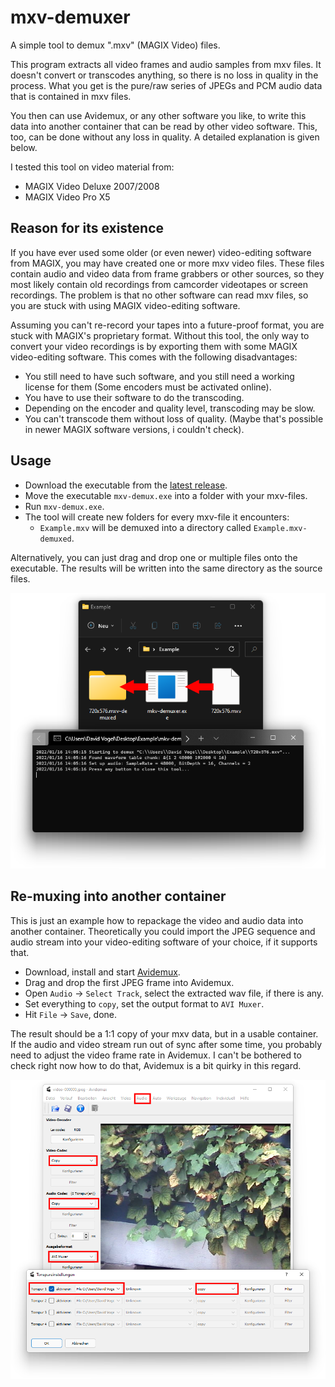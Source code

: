 # mxv-demuxer

A simple tool to demux ".mxv" (MAGIX Video) files.

This program extracts all video frames and audio samples from mxv files.
It doesn't convert or transcodes anything, so there is no loss in quality in the process.
What you get is the pure/raw series of JPEGs and PCM audio data that is contained in mxv files.

You then can use Avidemux, or any other software you like, to write this data into another container that can be read by other video software.
This, too, can be done without any loss in quality.
A detailed explanation is given below.

I tested this tool on video material from:

- MAGIX Video Deluxe 2007/2008
- MAGIX Video Pro X5

## Reason for its existence

If you have ever used some older (or even newer) video-editing software from MAGIX, you may have created one or more mxv video files.
These files contain audio and video data from frame grabbers or other sources, so they most likely contain old recordings from camcorder videotapes or screen recordings.
The problem is that no other software can read mxv files, so you are stuck with using MAGIX video-editing software.

Assuming you can't re-record your tapes into a future-proof format, you are stuck with MAGIX's proprietary format.
Without this tool, the only way to convert your video recordings is by exporting them with some MAGIX video-editing software.
This comes with the following disadvantages:

- You still need to have such software, and you still need a working license for them (Some encoders must be activated online).
- You have to use their software to do the transcoding.
- Depending on the encoder and quality level, transcoding may be slow.
- You can't transcode them without loss of quality. (Maybe that's possible in newer MAGIX software versions, i couldn't check).

## Usage

- Download the executable from the [latest release](https://github.com/Dadido3/mxv-demux/releases/latest).
- Move the executable `mxv-demux.exe` into a folder with your mxv-files.
- Run `mxv-demux.exe`.
- The tool will create new folders for every mxv-file it encounters:
  - `Example.mxv` will be demuxed into a directory called `Example.mxv-demuxed`.

Alternatively, you can just drag and drop one or multiple files onto the executable.
The results will be written into the same directory as the source files.

![Example showing the process](documentation/example-demux-arrows.png)

## Re-muxing into another container

This is just an example how to repackage the video and audio data into another container.
Theoretically you could import the JPEG sequence and audio stream into your video-editing software of your choice, if it supports that.

- Download, install and start [Avidemux](http://avidemux.sourceforge.net/download.html).
- Drag and drop the first JPEG frame into Avidemux.
- Open `Audio` -> `Select Track`, select the extracted wav file, if there is any.
- Set everything to `copy`, set the output format to `AVI Muxer`.
- Hit `File` -> `Save`, done.

The result should be a 1:1 copy of your mxv data, but in a usable container.
If the audio and video stream run out of sync after some time, you probably need to adjust the video frame rate in Avidemux.
I can't be bothered to check right now how to do that, Avidemux is a bit quirky in this regard.

![Example showing the process](documentation/example-avidemux-boxes.png)